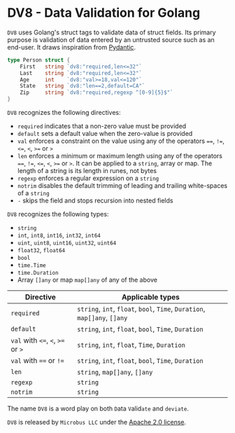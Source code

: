 # DV8 - Data Validation for Golang

`DV8` uses Golang's struct tags to validate data of struct fields.
Its primary purpose is validation of data entered by an untrusted source such as an end-user.
It draws inspiration from [Pydantic](https://docs.pydantic.dev).

```go
type Person struct {
    First   string `dv8:"required,len<=32"`
    Last    string `dv8:"required,len<=32"`
    Age     int    `dv8:"val>=18,val<=120"`
    State   string `dv8:"len==2,default=CA"`
    Zip     string `dv8:"required,regexp ^[0-9]{5}$"`
}
```

`DV8` recognizes the following directives:
* `required` indicates that a non-zero value must be provided
* `default` sets a default value when the zero-value is provided
* `val` enforces a constraint on the value using any of the operators `==`, `!=`, `<=`, `<`, `>=` or `>`
* `len` enforces a minimum or maximum length using any of the operators `==`, `!=`, `<=`, `<`, `>=` or `>`. It can be applied to a `string`, array or map. The length of a string is its length in runes, not bytes
* `regexp` enforces a regular expression on a `string`
* `notrim` disables the default trimming of leading and trailing white-spaces of a `string`
* `-` skips the field and stops recursion into nested fields 

`DV8` recognizes the following types:
* `string`
* `int`, `int8`, `int16`, `int32`, `int64`
* `uint`, `uint8`, `uint16`, `uint32`, `uint64`
* `float32`, `float64`
* `bool`
* `time.Time`
* `time.Duration`
* Array `[]any` or map `map[]any` of any of the above

|Directive|Applicable types|
|---|---|
|`required`|`string`, `int`, `float`, `bool`, `Time`, `Duration`, `map[]any`, `[]any`|
|`default`|`string`, `int`, `float`, `bool`, `Time`, `Duration`|
|`val` with `<=`, `<`, `>=` or `>`|`string`, `int`, `float`, `Time`, `Duration`|
|`val` with `==` or `!=`|`string`, `int`, `float`, `bool`, `Time`, `Duration`|
|`len`|`string`, `map[]any`, `[]any`|
|`regexp`|`string`|
|`notrim`|`string`|

The name `DV8` is a word play on both `D`ata `V`alid`ate` and `deviate`.

`DV8` is released by `Microbus LLC` under the [Apache 2.0 license](http://www.apache.org/licenses/LICENSE-2.0).
